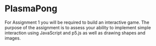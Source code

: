 # PlasmaPong

For Assignment 1 you will be required to build an interactive game. The purpose of the assignment is to assess your ability to implement simple interaction using JavaScript and p5.js as well as drawing shapes and images. 
